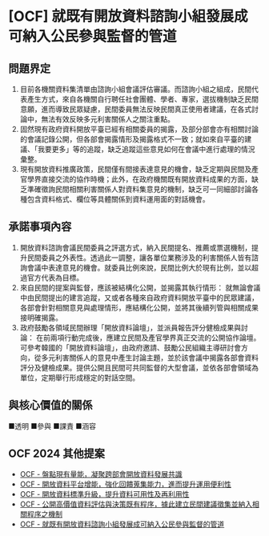 # [OCF] 就既有開放資料諮詢小組發展成可納入公民參與監督的管道
## 問題界定
1. 目前各機關資料集清單由諮詢小組會議評估審議。而諮詢小組之組成，民間代表產生方式，來自各機關自行聘任社會團體、學者、專家，選拔機制缺乏民間意願，進而導致民眾疑慮，民間委員無法反映民間真正使用者建議，在各式討論中，無法有效反映多元利害關係人之關注重點。
2. 固然現有政府資料開放平臺已經有相關委員的揭露，及部分部會亦有相關討論的會議記錄公開，但各部會揭露情形及揭露格式不一致；就如來自平臺的建議、「我要更多」等的追蹤，缺乏追蹤這些意見如何在會議中進行處理的情況彙整。
3. 現有開放資料推廣政策，民間僅有間接表達意見的機會，缺乏定期與民間及產官學界直接交流的協作時機；此外，在政府機關既有開放資料成果的方面，缺乏準確徵詢民間相關利害關係人對資料集意見的機制，缺乏可一同細部討論各種包含資料格式、欄位等具體關係到資料運用面的對話機會。
## 承諾事項內容
1. 開放資料諮詢會議民間委員之評選方式，納入民間提名、推薦或票選機制，提升民間委員之外表性。透過此一調整，讓各單位業務涉及的利害關係人皆有諮詢會議中表達意見的機會。就委員比例來說，民間比例大於現有比例，並以超過官方代表為目標。
2. 來自民間的提案與監督，應該被結構化公開，並揭露其執行情形：
就無論會議中由民間提出的建言追蹤，又或者各種來自政府資料開放平臺中的民眾建議，各部會針對相關意見與處理情形，應結構化公開，並將其後續列管與相關成果接明確揭露。
3. 政府鼓勵各領域民間辦理「開放資料論壇」，並派員報告評分健檢成果與討論：
在前兩項行動完成後，應建立民間及產官學界真正交流的公開協作論壇。可參考韓國的「開放資料論壇」，由政府邀請、鼓勵公民組織主導研討會方向，從多元利害關係人的意見中產生討論主題，並於該會議中揭露各部會資料評分及健檢成果。提供公開且民間可共同監督的大型會議，並依各部會領域為單位，定期舉行形成穩定的對話空間。
## 與核心價值的關係
■透明     ■參與
■課責     ■涵容


## OCF 2024 其他提案

- [OCF - 盤點現有量能，凝聚跨部會開放資料發展共識](https://g0v.hackmd.io/@Yanyiyi/OCF-OGP-2024001)
- [OCF - 開放資料平台增能，強化回饋蒐集能力，進而提升運用便利性](https://g0v.hackmd.io/@Yanyiyi/OCF-OGP-2024002)
- [OCF - 開放資料標準升級，提升資料可用性及再利用性](https://g0v.hackmd.io/@Yanyiyi/OCF-OGP-2024003)
- [OCF - 公開高價值資料評估與決策既有程序，據此建立民間建議徵集並納入相關程序之機制](https://g0v.hackmd.io/@Yanyiyi/OCF-OGP-2024004)
- [OCF - 就既有開放資料諮詢小組發展成可納入公民參與監督的管道](https://g0v.hackmd.io/@Yanyiyi/OCF-OGP-2024005)

